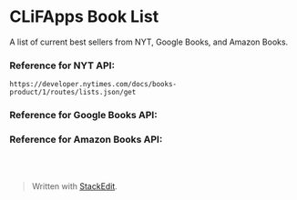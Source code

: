 ﻿



# CLiFApps Book List
A list of current best sellers from NYT, Google Books, and Amazon Books.

### Reference for NYT API:

    https://developer.nytimes.com/docs/books-product/1/routes/lists.json/get

### Reference for Google Books API:

### Reference for Amazon Books  API:

<br /><br />
> Written with [StackEdit](https://stackedit.io/).
